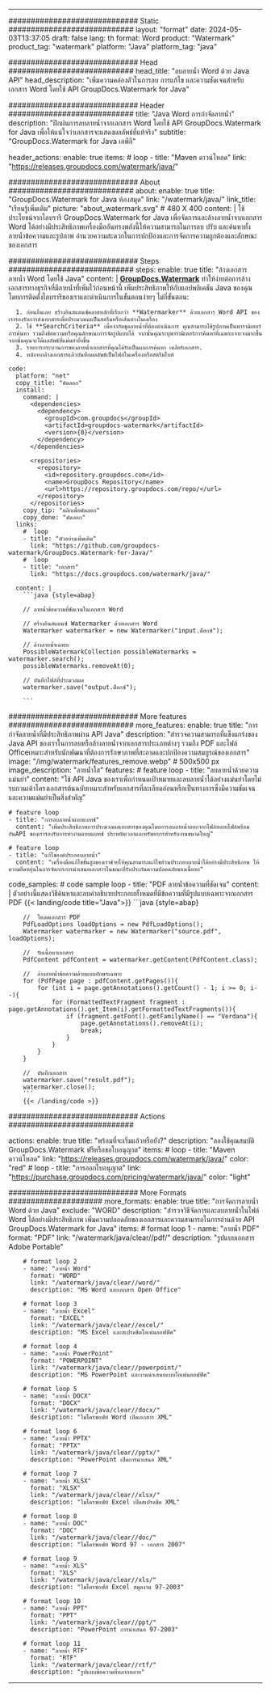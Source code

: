 
---
############################# Static ############################
layout: "format"
date:  2024-05-03T13:37:05
draft: false
lang: th
format: Word
product: "Watermark"
product_tag: "watermark"
platform: "Java"
platform_tag: "java"

############################# Head ############################
head_title: "ลบลายน้ำ Word ด้วย Java API"
head_description: "เพิ่มความคล่องตัวในการลบ การแก้ไข และความชัดเจนสำหรับเอกสาร Word โดยใช้ API GroupDocs.Watermark for Java"

############################# Header ############################
title: "Java Word การกำจัดลายน้ำ" 
description: "ฝึกฝนการลบลายน้ำจากเอกสาร Word โดยใช้ API GroupDocs.Watermark for Java เพื่อให้แน่ใจว่าเอกสารจะแสดงผลลัพธ์ที่แท้จริง"
subtitle: "GroupDocs.Watermark for Java เอพีอี" 

header_actions:
  enable: true
  items:
    #  loop
    - title: "Maven ดาวน์โหลด"
      link: "https://releases.groupdocs.com/watermark/java/"
      
############################# About ############################
about:
    enable: true
    title: "GroupDocs.Watermark for Java ห้องสมุด"
    link: "/watermark/java/"
    link_title: "เรียนรู้เพิ่มเติม"
    picture: "about_watermark.svg" # 480 X 400
    content: |
       ใช้ประโยชน์จากไลบรารี GroupDocs.Watermark for Java เพื่อจัดการและล้างลายน้ำจากเอกสาร Word ได้อย่างมีประสิทธิภาพเครื่องมืออันทรงพลังนี้ให้ความสามารถในการลบ ปรับ และค้นหาทั้งลายน้ำข้อความและรูปภาพ อำนวยความสะดวกในการปกป้องและการจัดการความถูกต้องและลักษณะของเอกสาร

############################# Steps ############################
steps:
    enable: true
    title: "ล้างเอกสารลายน้ำ Word โดยใช้ Java"
    content: |
      **[GroupDocs.Watermark](https://products.groupdocs.com/watermark/java/)** ทำให้ง่ายต่อการล้างเอกสารทางธุรกิจที่มีลายน้ำที่เพิ่มไว้ก่อนหน้านี้ เพิ่มประสิทธิภาพให้กับแอปพลิเคชัน Java ของคุณโดยการติดตั้งไลบรารีของเราและดำเนินการในขั้นตอนง่ายๆ ไม่กี่ขั้นตอน:
      
      1. ก่อนอื่นเลย สร้างอินสแตนซ์คลาสหลักที่เรียกว่า **Watermarker** ด้วยเอกสาร Word API ของเรารองรับการส่งเอกสารเพื่อประมวลผลเป็นสตรีมหรือเส้นทางในเครื่อง
      2. ใช้ **SearchCriteria** เพื่อจำกัดชุดลายน้ำที่ต้องดำเนินการ คุณสามารถใช้รูปภาพเป็นพารามิเตอร์การค้นหา รวมถึงข้อความหรือคุณลักษณะการจัดรูปแบบได้ จากนั้นคุณระบุพารามิเตอร์การค้นหาที่เฉพาะเจาะจงมากขึ้น จากนั้นคุณจะได้ผลลัพธ์ที่แม่นยำยิ่งขึ้น
      3. รายการกระบวนการของลายน้ำเอกสารที่คุณได้รับเป็นผลการค้นหา เคลียร์เอกสาร.
      4. หลังจากล้างเอกสารแล้วบันทึกผลลัพธ์เป็นไฟล์ในเครื่องหรือสตรีมไบต์
   
    code:
      platform: "net"
      copy_title: "คัดลอก"
      install:
        command: |
          <dependencies>
            <dependency>
              <groupId>com.groupdocs</groupId>
              <artifactId>groupdocs-watermark</artifactId>
              <version>{0}</version>
            </dependency>
          </dependencies>

          <repositories>
            <repository>
              <id>repository.groupdocs.com</id>
              <name>GroupDocs Repository</name>
              <url>https://repository.groupdocs.com/repo/</url>
            </repository>
          </repositories>
        copy_tip: "คลิกเพื่อคัดลอก"
        copy_done: "คัดลอก"
      links:
        #  loop
        - title: "ตัวอย่างเพิ่มเติม"
          link: "https://github.com/groupdocs-watermark/GroupDocs.Watermark-for-Java/"
        #  loop
        - title: "เอกสาร"
          link: "https://docs.groupdocs.com/watermark/java/"
          
      content: |
        ```java {style=abap}

        // ลายน้ำข้อความที่ชัดเจนในเอกสาร Word

        // สร้างอินสแตนซ์ Watermarker ด้วยเอกสาร Word
        Watermarker watermarker = new Watermarker("input.ด็อกซ์");
        
        // ล้างลายน้ำเฉพาะ
        PossibleWatermarkCollection possibleWatermarks = watermarker.search();
        possibleWatermarks.removeAt(0);

        // บันทึกไฟล์ที่ประมวลผล
        watermarker.save("output.ด็อกซ์");
        
        ```    
        
############################# More features ############################
more_features:
  enable: true
  title: "การกำจัดลายน้ำที่มีประสิทธิภาพผ่าน API Java"
  description: "สำรวจความสามารถที่แข็งแกร่งของ Java API ของเราในการลบหรือล้างลายน้ำจากเอกสารประเภทต่างๆ รวมถึง PDF และไฟล์ Officeเหมาะสำหรับนักพัฒนาที่ต้องการรักษาภาพที่สะอาดและปกป้องความสมบูรณ์ของเอกสาร"
  image: "/img/watermark/features_remove.webp" # 500x500 px
  image_description: "ลายน้ำใส"
  features:
    # feature loop
    - title: "ลบลายน้ำด้วยความแม่นยำ"
      content: "ใช้ API Java ของเราเพื่อกำหนดเป้าหมายและลบลายน้ำได้อย่างแม่นยำโดยไม่รบกวนเค้าโครงเอกสารต้นฉบับเหมาะสำหรับเอกสารที่ละเอียดอ่อนหรือเป็นทางการซึ่งมีความชัดเจนและความแม่นยำเป็นสิ่งสำคัญ"

    # feature loop
    - title: "การลบลายน้ำแบบแบทช์"
      content: "เพิ่มประสิทธิภาพการประมวลผลเอกสารของคุณโดยการลบลายน้ำออกจากไฟล์หลายไฟล์พร้อมกันAPI ของเรารองรับการทำงานแบบแบทช์ ประหยัดเวลาและทรัพยากรสำหรับงานขนาดใหญ่"

    # feature loop
    - title: "แก้ไของค์ประกอบลายน้ำ"
      content: "เครื่องมือแก้ไขขั้นสูงของเราช่วยให้คุณสามารถแก้ไขส่วนประกอบลายน้ำได้อย่างมีประสิทธิภาพ ให้ความยืดหยุ่นในการจัดการการนำเสนอเอกสารในขณะที่รับประกันความปลอดภัยของเนื้อหา"
      
  code_samples:
    # code sample loop
    - title: "PDF ลายน้ำข้อความที่ชัดเจน"
      content: |
        ตัวอย่างนี้แสดงวิธีค้นหาและลบคำอธิบายประกอบทั้งหมดที่มีข้อความที่มีรูปแบบเฉพาะจากเอกสาร PDF
        {{< landing/code title="Java">}}
        ```java {style=abap}
        
        //  โหลดเอกสาร PDF
        PdfLoadOptions loadOptions = new PdfLoadOptions();
        Watermarker watermarker = new Watermarker("source.pdf", loadOptions);

        //  รับเนื้อหาเอกสาร
        PdfContent pdfContent = watermarker.getContent(PdfContent.class);

        //  ล้างลายน้ำข้อความด้วยแบบอักษรเฉพาะ
        for (PdfPage page : pdfContent.getPages()){
            for (int i = page.getAnnotations().getCount() - 1; i >= 0; i--){
                for (FormattedTextFragment fragment : page.getAnnotations().get_Item(i).getFormattedTextFragments()){
                    if (fragment.getFont().getFamilyName() == "Verdana"){
                        page.getAnnotations().removeAt(i);
                        break;
                    }
                }
            }
        }

        //  บันทึกเอกสาร
        watermarker.save("result.pdf");
        watermarker.close();
        ```
        {{< /landing/code >}}


############################# Actions ############################

actions:
  enable: true
  title: "พร้อมที่จะเริ่มแล้วหรือยัง?"
  description: "ลองใช้คุณสมบัติ GroupDocs.Watermark ฟรีหรือขอใบอนุญาต"
  items:
    #  loop
    - title: "Maven ดาวน์โหลด"
      link: "https://releases.groupdocs.com/watermark/java/"
      color: "red"
        #  loop
    - title: "การออกใบอนุญาต"
      link: "https://purchase.groupdocs.com/pricing/watermark/java/"
      color: "light"


############################# More Formats #####################
more_formats:
    enable: true
    title: "การจัดการลายน้ำ Word ด้วย Java"
    exclude: "WORD"
    description: "สำรวจวิธีจัดการและลบลายน้ำในไฟล์ Word ได้อย่างมีประสิทธิภาพ เพิ่มความปลอดภัยของเอกสารและความสามารถในการอ่านด้วย API GroupDocs.Watermark for Java"
    items: 
        # format loop 1
        - name: "ลายน้ำ PDF"
          format: "PDF"
          link: "/watermark/java/clear//pdf/"
          description: "รูปแบบเอกสาร Adobe Portable"

        # format loop 2
        - name: "ลายน้ำ Word"
          format: "WORD"
          link: "/watermark/java/clear//word/"
          description: "MS Word และเอกสาร Open Office"
          
        # format loop 3
        - name: "ลายน้ำ Excel"
          format: "EXCEL"
          link: "/watermark/java/clear//excel/"
          description: "MS Excel และสเปรดชีตโอเพ่นออฟฟิศ"

        # format loop 4
        - name: "ลายน้ำ PowerPoint"
          format: "POWERPOINT"
          link: "/watermark/java/clear//powerpoint/"
          description: "MS PowerPoint และงานนำเสนอแบบโอเพ่นออฟฟิศ"

        # format loop 5
        - name: "ลายน้ำ DOCX"
          format: "DOCX"
          link: "/watermark/java/clear//docx/"
          description: "ไมโครซอฟท์ Word เปิดเอกสาร XML"
          
        # format loop 6
        - name: "ลายน้ำ PPTX"
          format: "PPTX"
          link: "/watermark/java/clear//pptx/"
          description: "PowerPoint เปิดการนำเสนอ XML"
          
        # format loop 7
        - name: "ลายน้ำ XLSX"
          format: "XLSX"
          link: "/watermark/java/clear//xlsx/"
          description: "ไมโครซอฟท์ Excel เปิดสเปรดชีต XML"

        # format loop 8
        - name: "ลายน้ำ DOC"
          format: "DOC"
          link: "/watermark/java/clear//doc/"
          description: "ไมโครซอฟท์ Word 97 - เอกสาร 2007"

        # format loop 9
        - name: "ลายน้ำ XLS"
          format: "XLS"
          link: "/watermark/java/clear//xls/"
          description: "ไมโครซอฟท์ Excel สมุดงาน 97-2003"

        # format loop 10
        - name: "ลายน้ำ PPT"
          format: "PPT"
          link: "/watermark/java/clear//ppt/"
          description: "PowerPoint การนำเสนอ 97-2003"

        # format loop 11
        - name: "ลายน้ำ RTF"
          format: "RTF"
          link: "/watermark/java/clear//rtf/"
          description: "รูปแบบข้อความที่หลากหลาย"

---